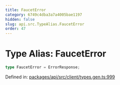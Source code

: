 ```yaml
---
title: FaucetError
category: 6749c4dba3a7a4005bae1197
hidden: false
slug: api.src.TypeAlias.FaucetError
order: 47
---
```


# Type Alias: FaucetError

```ts
type FaucetError = ErrorResponse;
```

Defined in: [packages/api/src/client/types.gen.ts:999](https://github.com/zkcloudworker/minatokens-lib/blob/main/packages/api/src/client/types.gen.ts#L999)
